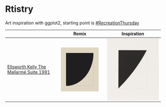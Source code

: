# Rtistry
Art inspiration with ggplot2, starting point is <a href="https://twitter.com/search?q=RecreationThursday">#RecreationThursday </a>

<table>
<thead>
<tr>
<th></th>
<th>Remix</th>
<th>Inspiration</th>
</tr>
</thead>
<tbody>
<tr>
<td><a href="https://www.moma.org/collection/works/90695" >Ellsworth Kelly  The Mallarmé Suite  1991</a></td>
<td><img align="left" width="300" style="max-width:100%;" src="https://github.com/neelima-j/Rtistry/blob/main/images/mallarme.png"></td>
<td><img align="right" width="300" style="max-width:100%;" src="https://github.com/neelima-j/Rtistry/blob/main/images/mallarme_original.png"></td>
</tr>
</tbody>
</table>
